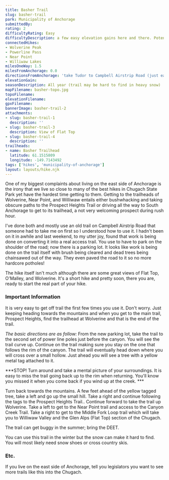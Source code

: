 ```yaml
---
title: Basher Trail
slug: basher-trail
park: Municipality of Anchorage
submittedBy: 
rating: 2
difficultyRating: Easy
difficultyDescription: a few easy elevation gains here and there. Potential to get off trail but always head east to mountains and you can pick up the trail again at the Wolverine Trailhead.
connectedHikes:
- Wolverine Peak
- Powerline Pass
- Near Point
- Williwaw Lakes
milesOneWay: 1.5
milesFromAnchorage: 0.0
directionsFromAnchorage: 'take Tudor to Campbell Airstrip Road (just east of Boniface). Head up the road as it becomes Basher,  approximately 3.3 miles, until you pass under the power lines (about a mile past the South and North Bivouac Parking Lots).  You will see the small '
elevationGain: 
seasonDescription: All year (trail may be hard to find in heavy snow)
mapFilename: basher-topo.jpg
topoFilename: 
elevationFilename: 
gpxFilename: 
bannerImage: basher-trail-2
attachments:
- slug: basher-trail-1
  description: ''
- slug: basher-trail-3
  description: View of Flat Top
- slug: basher-trail-4
  description: ''
trailheads:
- name: Basher Trailhead
  latitude: 61.1515809
  longitude: -149.7143492
tags: ['hikes', 'municipality-of-anchorage']
layout: layouts/hike.njk
---
```

One of my biggest complaints about living on the east side of Anchorage is the irony that we live so close to many of the best hikes in Chugach State Park yet have the hardest time getting to them. Getting to the trailheads of Wolverine, Near Point, and Williwaw entails either bushwhacking and taking obscure paths to the Prospect Heights Trail or driving all the way to South Anchorage to get to its trailhead, a not very welcoming prospect during rush hour.

I've done both and mostly use an old trail on Campbell Airstrip Road that someone had to take me on first so I understood how to use it. I hadn't been on it in awhile and last weekend, to my utter joy, found that work is being done on converting it into a real access trail. You use to have to park on the shoulder of the road; now there is a parking lot. It looks like work is being done on the trail itself with brush being cleared and dead trees being chainsawed out of the way. They even paved the road to it so no more hardcore potholes!

The hike itself isn't much although there are some great views of Flat Top, O'Malley, and Wolverine. It's a short hike and pretty soon, there you are, ready to start the real part of your hike.

### Important Information

It is very easy to get off trail the first few times you use it. Don't worry. Just keeping heading towards the mountains and when you get to the main trail, Prospect Heights, find the trailhead at Wolverine and that is the end of the trail.

*The basic directions are as follow:* From the new parking lot, take the trail to the second set of power line poles just before the canyon. You will see the trail curve up. Continue on the trail making sure you stay on the one that follows the rim of the canyon. The trail will eventually head down where you will cross over a small hollow. Just ahead you will see a tree with a yellow metal tag attached to it. 

***STOP! Turn around and take a mental picture of your surroundings. It is easy to miss the trail going back up to the rim when returning. You'll know you missed it when you come back if you wind up at the creek. ***

Turn back towards the mountains. A few feet ahead of the yellow tagged tree, take a left and go up the small hill. Take a right and continue following the tags to the Prospect Heights Trail.. Continue forward to take the trail up Wolverine. Take a left to get to the Near Point trail and access to the Canyon Creek Trail. Take a right to get to the Middle Fork Loop trail which will take you to Williwaw Valley and the Glen Alps (Flat Top) section of the Chugach.

The trail can get buggy in the summer; bring the DEET.

You can use this trail in the winter but the snow can make it hard to find. You will most likely need snow shoes or cross country skis.

### Etc.

If you live on the east side of Anchorage, tell you legislators you want to see more trails like this into the Chugach.